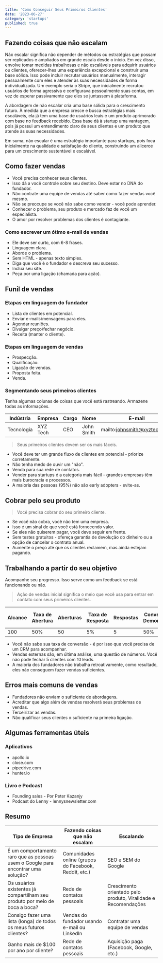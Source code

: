 ```yaml
---
title: 'Como Conseguir Seus Primeiros Clientes'
date: '2023-06-27'
category: 'startups'
published: true
---
```


## **Fazendo coisas que não escalam**

Não escalar significa não depender de métodos ou estratégias que possam ser replicados e ampliados em grande escala desde o início. Em vez disso, envolve tomar medidas trabalhosas e não escaláveis para adquirir usuários ou clientes, oferecer-lhes uma experiência excepcional e construir uma base sólida. Isso pode incluir recrutar usuários manualmente, interagir pessoalmente com eles e atender às suas necessidades de forma individualizada. Um exemplo seria o Stripe, que inicialmente recrutou usuários de forma agressiva e configurava pessoalmente suas contas, em vez de esperar passivamente que eles se juntassem à plataforma.

A abordagem de não escalar cria uma base sólida para o crescimento futuro. À medida que a empresa cresce e busca estratégias mais escaláveis, ela já tem uma base de usuários leais e um produto aprimorado com base no feedback recebido. Essa base dá à startup uma vantagem, pois já possui um entendimento claro de seus clientes e um produto que atende às suas necessidades.

Em suma, não escalar é uma estratégia importante para startups, pois foca inicialmente na qualidade e satisfação do cliente, construindo um alicerce para um crescimento sustentável e escalável.

## **Como fazer vendas**

- Você precisa conhecer seus clientes.
- Isso dá a você controle sobre seu destino. Deve estar no DNA do fundador.
- Não contrate uma equipe de vendas até saber como fazer vendas você mesmo.
- Não se preocupe se você não sabe como vender - você pode aprender.
- Conhecer o problema, seu produto e mercado faz de você um especialista.
- O amor por resolver problemas dos clientes é contagiante.

### **Como escrever um ótimo e-mail de vendas**

- Ele deve ser curto, com 6-8 frases.
- Linguagem clara.
- Aborde o problema.
- Sem HTML - apenas texto simples.
- Diga que você é o fundador e descreva seu sucesso.
- Inclua seu site.
- Peça por uma ligação (chamada para ação).

## **Funil de vendas**

### **Etapas em linguagem do fundador**

- Lista de clientes em potencial.
- Enviar e-mails/mensagens para eles.
- Agendar reuniões.
- Divulgar preço/fechar negócio.
- Receita (manter o cliente).

### **Etapas em linguagem de vendas**

- Prospecção.
- Qualificação.
- Ligação de vendas.
- Proposta feita.
- Venda.

### **Segmentando seus primeiros clientes**

Tenha algumas colunas de coisas que você está rastreando. Armazene todas as informações.

| Indústria  | Empresa  | Cargo | Nome       | E-mail                         | URL do LinkedIn                         |
| ---------- | -------- | ----- | ---------- | ------------------------------ | --------------------------------------- |
| Tecnologia | XYZ Tech | CEO   | John Smith | mailto:<johnsmith@xyztech.com> | <https://www.linkedin.com/in/johnsmith> |

> Seus primeiros clientes devem ser os mais fáceis.

- Você deve ter um grande fluxo de clientes em potencial - priorize corretamente.
- Não tenha medo de ouvir um "não".
- Venda para sua rede de contatos.
- Vender para startups é a categoria mais fácil - grandes empresas têm mais burocracia e processos.
- A maioria das pessoas (95%) não são early adopters - evite-as.

## **Cobrar pelo seu produto**

> Você precisa cobrar do seu primeiro cliente.

- Se você não cobra, você não tem uma empresa.
- Isso é um sinal de que você está fornecendo valor.
- Se eles não quiserem pagar, você deve seguir em frente.
- Sem testes gratuitos - ofereça garantia de devolução do dinheiro ou a opção de cancelar o contrato anual.
- Aumente o preço até que os clientes reclamem, mas ainda estejam pagando.

## **Trabalhando a partir do seu objetivo**

Acompanhe seu progresso. Isso serve como um feedback se está funcionando ou não.

> Ação de vendas inicial significa o meio que você usa para entrar em contato com seus primeiros clientes.

| Alcance | Taxa de Abertura | Aberturas | Taxa de Resposta | Respostas | Conversão de Demonstração | Demonstração | Conversão de Clientes | Clientes |
| ------- | ---------------- | --------- | ---------------- | --------- | ------------------------- | ------------ | --------------------- | -------- |
| 100     | 50%              | 50        | 5%               | 5         | 50%                       | 2,5          | 20%                   | 0        |

- Você não sabe sua taxa de conversão - é por isso que você precisa de um CRM para acompanhar.
- Vendas externas são, em última análise, uma questão de números. Você não pode fechar 5 clientes com 10 leads.
- A maioria dos fundadores não trabalha retroativamente, como resultado, eles não conseguem fazer vendas suficientes.

## **Erros mais comuns de vendas**

- Fundadores não enviam o suficiente de abordagens.
- Acreditar que algo além de vendas resolverá seus problemas de vendas.
- Terceirizar as vendas.
- Não qualificar seus clientes o suficiente na primeira ligação.

## **Algumas ferramentas úteis**

### **Aplicativos**

- apollo.io
- close.com
- pipedrive.com
- hunter.io

### **Livro e Podcast**

- Founding sales - Por Peter Kazanjy
- Podcast do Lenny - lennysnewsletter.com

## **Resumo**

| Tipo de Empresa                                                                  | Fazendo coisas que não escalam                        | Escalando                                                      |
| -------------------------------------------------------------------------------- | ----------------------------------------------------- | -------------------------------------------------------------- |
| É um comportamento raro que as pessoas usem o Google para encontrar uma solução? | Comunidades online (grupos do Facebook, Reddit, etc.) | SEO e SEM do Google                                            |
| Os usuários existentes já compartilham seu produto por meio de boca a boca?      | Rede de contatos pessoais                             | Crescimento orientado pelo produto, Viralidade e Recomendações |
| Consigo fazer uma lista (longa) de todos os meus futuros clientes?               | Vendas do fundador usando e-mail ou LinkedIn          | Contratar uma equipe de vendas                                 |
| Ganho mais de $100 por ano por cliente?                                          | Rede de contatos pessoais                             | Aquisição paga (Facebook, Google, etc.)                        |
